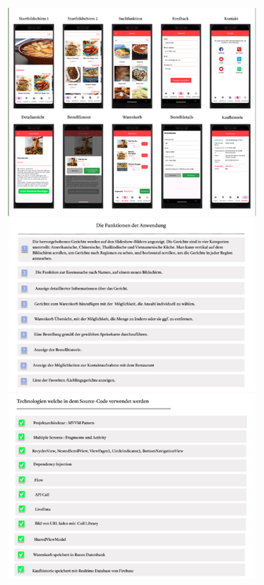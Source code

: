 ![Lecker Bestellung Version 2](https://github.com/PhuongnguyenSyntax/LeckerBestellung.Version2/blob/main/image/image1.png)
![Die Funktionen der Anwendung](https://github.com/PhuongnguyenSyntax/LeckerBestellung.Version2/blob/main/image/image2.png)
![Technologien welche in dem Source-Code verwendet werden](https://github.com/PhuongnguyenSyntax/LeckerBestellung.Version2/blob/main/image/image3.png)
